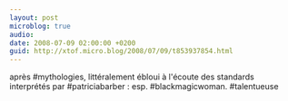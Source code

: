 ```yaml
---
layout: post
microblog: true
audio: 
date: 2008-07-09 02:00:00 +0200
guid: http://xtof.micro.blog/2008/07/09/t853937854.html
---
```

après #mythologies, littéralement ébloui à l'écoute des standards interprétés par #patriciabarber : esp. #blackmagicwoman. #talentueuse
